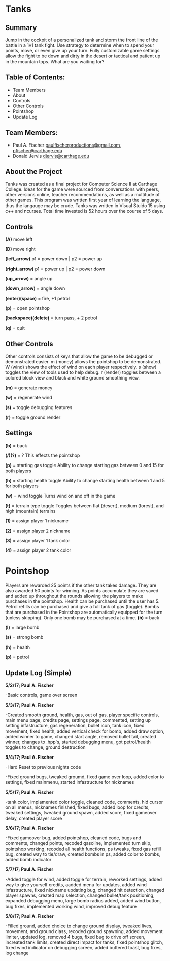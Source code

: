 # Tanks

## Summary
Jump in the cockpit of a personalized tank and storm the front line of the battle in a 1v1 tank fight. Use strategy to determine when to spend your points, move, or even give up your turn. Fully customizable game settings allow the fight to be down and dirty in the desert or tactical and patient up in the mountain tops. What are you waiting for?

## Table of Contents:
* Team Members
* About
* Controls
* Other Controls
* Pointshop
* Update Log

## Team Members:
* Paul A. Fischer paulfischerproductions@gmail.com, pfischer@carthage.edu
* Donald Jervis djervis@carthage.edu

## About the Project
Tanks was created as a final project for Computer Science II at Carthage College. Ideas for the game were sourced from conversations with peers, other versions online, teacher recommendations, as well as a multitude of other games. This program was written first year of learning the language, thus the langauge may be crude. Tanks was written in Visual Stuido 15 using c++ and ncurses. Total time invested is 52 hours over the course of 5 days.

## Controls
**(A)** move left

**(D)** move right

**(left_arrow)** p1 = power down | p2 = power up

**(right_arrow)** p1 = power up   | p2 = power down

**(up_arrow)** = angle up

**(down_arrow)** = angle down

**(enter)(space)** = fire, +1 petrol

**(p)** = open pointshop

**(backspace)(delete)** = turn pass, + 2 petrol

**(q)** = quit

## Other Controls
Other controls consists of keys that allow the game to be debugged or demonstrated easier. m (money) allows the pointshop to be demonstrated. W (wind) shows the effect of wind on each player respectively. s (show) toggles the view of tools used to help debug. r (render) toggles between a colored block view and black and white ground smoothing view.

**(m)** = generate money

**(w)** = regenerate wind

**(s)** = toggle debugging features

**(r)** = toggle ground render

## Settings
**(b)** = back

**(/)(?)** = ? This effects the pointshop

**(p)** = starting gas toggle Ability to change starting gas between 0 and 15 for both players

**(h)** = starting health toggle Ability to change starting health between 1 and 5 for both players

**(w)** = wind toggle Turns wind on and off in the game

**(t)** = terrain type toggle Toggles between flat (desert), medium (forest), and high (mountain) terrains

**(1)** = assign player 1 nickname

**(2)** = assign player 2 nickname

**(3)** = assign player 1 tank color

**(4)** = assign player 2 tank color

# Pointshop
Players are rewarded 25 points if the other tank takes damage. They are also awarded 50 points for winning. As points accumulate they are saved and added up throughout the rounds allowing the players to make purchases in the pointshop. Health can be purchased until the user has 5. Petrol refills can be purchased and give a full tank of gas (toggle). Bombs that are purchased in the Pointshop are automatically equipped for the turn (unless skipping). Only one bomb may be purchased at a time.
**(b)** = back

**(l)** = large bomb

**(s)** = strong bomb

**(h)** = health

**(p)** = petrol

## Update Log (Simple)
**5/2/17; Paul A. Fischer**

-Basic controls, game over screen


**5/3/17; Paul A. Fischer**

-Created smooth ground, health, gas, out of gas, player specific controls, main menu page, credits page, settings page, commented, setting up setting infastructure, gas regeneration, bullet icon, tank icon, fixed movement, fixed health, added vertical check for bomb, added draw option, added winner to game, changed start angle, removed bullet tail, created winner, changes to .hpp's, started debugging menu, got petrol/health toggles to change, ground destruction

**5/4/17; Paul A. Fischer**

-Hard Reset to previous nights code

-Fixed ground bugs, tweaked groumd, fixed game over loop, added color to settings, fixed mainmenu, started infastructure for nicknames


**5/5/17; Paul A. Fischer**

-tank color, implamented color toggle, cleaned code, comments, hid cursor on all menus, nicknames finished, fixed bugs, added loop for credits, tweaked settings, tweaked ground spawn, added score, fixed gameover delay, created player score


**5/6/17; Paul A. Fischer**

-Fixed gameover bug, added pointshop, cleaned code, bugs and comments, changed points, recoded gasoline, implemented turn skip, pointshop working, recoded all health functions, ps tweaks, fixed gas refill bug, created way to tie/draw, created bombs in ps, added color to bombs, added bomb indicator


**5/7/17; Paul A. Fischer**

-Added toggle for wind, added toggle for terrain, reworked settings, added way to give yourself credits, aadded menu for updates, added wind infastructure, fixed nickname updating bug, changed hit detection, changed player spawns, created map selection, changed bullet/tank positioning, expanded debugging menu, large bomb radius added, added wind button, bug fixes, implemented working wind, improved debug feature


**5/8/17; Paul A. Fischer**

-Filled ground, added choice to change ground display, tweaked lives, movement, and ground class, recoded ground spawning, added movement limiter, updated log, removed 4 bugs, fixed bug to drive off screen, increated tank limits, created direct impact for tanks, fixed pointshop glitch, fixed wind indicator on debugging screen, added buttered toast, bug fixes, log change




